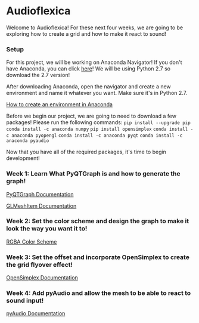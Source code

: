 # Audioflexica
Welcome to Audioflexica! For these next four weeks, we are going to be exploring how to create a grid and how to make it react to sound!

### Setup
For this project, we will be working on Anaconda Navigator! If you don't have Anaconda, you can click [here](https://www.anaconda.com/download/#macos)! We will be using Python 2.7 so download the 2.7 version!

After downloading Anaconda, open the navigator and create a new environment and name it whatever you want. Make sure it's in Python 2.7.

[How to create an environment in Anaconda](https://uoa-eresearch.github.io/eresearch-cookbook/recipe/2014/11/20/conda/)

Before we begin our project, we are going to need to download a few packages! Please run the following commands:
`pip install --upgrade pip`
`conda install -c anaconda numpy`
`pip install opensimplex`
`conda install -c anaconda pyopengl`
`conda install -c anaconda pyqt`
`conda install -c anaconda pyaudio`

Now that you have all of the required packages, it's time to begin development!


### Week 1: Learn What PyQTGraph is and how to generate the graph!
[PyQTGraph Documentation](http://pyqtgraph.org/documentation/)

[GLMeshItem Documentation](http://pyqtgraph.org/documentation/3dgraphics/glmeshitem.html?highlight=mesh)
  
### Week 2: Set the color scheme and design the graph to make it look the way you want it to!
[RGBA Color Scheme](https://en.wikipedia.org/wiki/RGBA_color_space)
  
### Week 3: Set the offset and incorporate OpenSimplex to create the grid flyover effect!
[OpenSimplex Documentation](https://pypi.org/project/opensimplex/)
  
### Week 4: Add pyAudio and allow the mesh to be able to react to sound input!
[pyAudio Documentation](https://people.csail.mit.edu/hubert/pyaudio/docs/)

